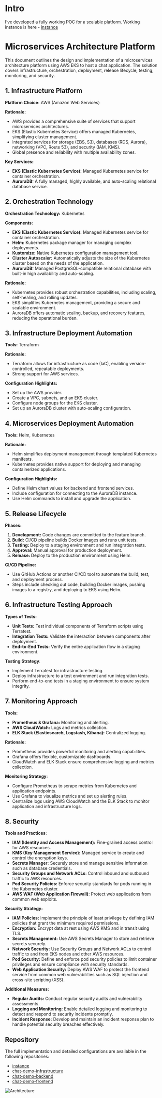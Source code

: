 # Intro

I’ve developed a fully working POC for a scalable platform. Working instance is here - [instance](http://a48ccd0efc283442290669d6a5325a17-779552031.us-east-1.elb.amazonaws.com/)

# Microservices Architecture Platform

This document outlines the design and implementation of a microservices architecture platform using AWS EKS to host a chat application. The solution covers infrastructure, orchestration, deployment, release lifecycle, testing, monitoring, and security.

## 1. Infrastructure Platform

**Platform Choice:** AWS (Amazon Web Services)

**Rationale:**
- AWS provides a comprehensive suite of services that support microservices architectures.
- EKS (Elastic Kubernetes Service) offers managed Kubernetes, simplifying cluster management.
- Integrated services for storage (EBS, S3), databases (RDS, Aurora), networking (VPC, Route 53), and security (IAM, KMS).
- Global presence and reliability with multiple availability zones.

**Key Services:**
- **EKS (Elastic Kubernetes Service):** Managed Kubernetes service for container orchestration.
- **AuroraDB:** A fully managed, highly available, and auto-scaling relational database service.

## 2. Orchestration Technology

**Orchestration Technology:** Kubernetes

**Components:**
- **EKS (Elastic Kubernetes Service):** Managed Kubernetes service for container orchestration.
- **Helm:** Kubernetes package manager for managing complex deployments.
- **Kustomize:** Native Kubernetes configuration management tool.
- **Cluster Autoscaler:** Automatically adjusts the size of the Kubernetes cluster based on the needs of the application.
- **AuroraDB:** Managed PostgreSQL-compatible relational database with built-in high availability and auto-scaling.

**Rationale:**
- Kubernetes provides robust orchestration capabilities, including scaling, self-healing, and rolling updates.
- EKS simplifies Kubernetes management, providing a secure and scalable environment.
- AuroraDB offers automatic scaling, backup, and recovery features, reducing the operational burden.

## 3. Infrastructure Deployment Automation

**Tools:** Terraform

**Rationale:**
- Terraform allows for infrastructure as code (IaC), enabling version-controlled, repeatable deployments.
- Strong support for AWS services.

**Configuration Highlights:**
- Set up the AWS provider.
- Create a VPC, subnets, and an EKS cluster.
- Configure node groups for the EKS cluster.
- Set up an AuroraDB cluster with auto-scaling configuration.

## 4. Microservices Deployment Automation

**Tools:** Helm, Kubernetes

**Rationale:**
- Helm simplifies deployment management through templated Kubernetes manifests.
- Kubernetes provides native support for deploying and managing containerized applications.

**Configuration Highlights:**
- Define Helm chart values for backend and frontend services.
- Include configuration for connecting to the AuroraDB instance.
- Use Helm commands to install and upgrade the application.

## 5. Release Lifecycle

**Phases:**
1. **Development:** Code changes are committed to the feature branch.
2. **Build:** CI/CD pipeline builds Docker images and runs unit tests.
3. **Testing:** Deploy to a staging environment and run integration tests.
4. **Approval:** Manual approval for production deployment.
5. **Release:** Deploy to the production environment using Helm.

**CI/CD Pipeline:**
- Use GitHub Actions or another CI/CD tool to automate the build, test, and deployment process.
- Steps include checking out code, building Docker images, pushing images to a registry, and deploying to EKS using Helm.

## 6. Infrastructure Testing Approach

**Types of Tests:**
- **Unit Tests:** Test individual components of Terraform scripts using Terratest.
- **Integration Tests:** Validate the interaction between components after deployment.
- **End-to-End Tests:** Verify the entire application flow in a staging environment.

**Testing Strategy:**
- Implement Terratest for infrastructure testing.
- Deploy infrastructure to a test environment and run integration tests.
- Perform end-to-end tests in a staging environment to ensure system integrity.

## 7. Monitoring Approach

**Tools:**
- **Prometheus & Grafana:** Monitoring and alerting.
- **AWS CloudWatch:** Logs and metrics collection.
- **ELK Stack (Elasticsearch, Logstash, Kibana):** Centralized logging.

**Rationale:**
- Prometheus provides powerful monitoring and alerting capabilities.
- Grafana offers flexible, customizable dashboards.
- CloudWatch and ELK Stack ensure comprehensive logging and metrics collection.

**Monitoring Strategy:**
- Configure Prometheus to scrape metrics from Kubernetes and application endpoints.
- Use Grafana to visualize metrics and set up alerting rules.
- Centralize logs using AWS CloudWatch and the ELK Stack to monitor application and infrastructure logs.

## 8. Security

**Tools and Practices:**
- **IAM (Identity and Access Management):** Fine-grained access control for AWS resources.
- **KMS (Key Management Service):** Managed service to create and control the encryption keys.
- **Secrets Manager:** Securely store and manage sensitive information such as database credentials.
- **Security Groups and Network ACLs:** Control inbound and outbound traffic to AWS resources.
- **Pod Security Policies:** Enforce security standards for pods running in the Kubernetes cluster.
- **AWS WAF (Web Application Firewall):** Protect web applications from common web exploits.

**Security Strategy:**
- **IAM Policies:** Implement the principle of least privilege by defining IAM policies that grant the minimum required permissions.
- **Encryption:** Encrypt data at rest using AWS KMS and in transit using TLS.
- **Secrets Management:** Use AWS Secrets Manager to store and retrieve secrets securely.
- **Network Security:** Use Security Groups and Network ACLs to control traffic to and from EKS nodes and other AWS resources.
- **Pod Security:** Define and enforce pod security policies to limit container privileges and ensure compliance with security standards.
- **Web Application Security:** Deploy AWS WAF to protect the frontend service from common web vulnerabilities such as SQL injection and cross-site scripting (XSS).

**Additional Measures:**
- **Regular Audits:** Conduct regular security audits and vulnerability assessments.
- **Logging and Monitoring:** Enable detailed logging and monitoring to detect and respond to security incidents promptly.
- **Incident Response:** Develop and maintain an incident response plan to handle potential security breaches effectively.

## Repository

The full implementation and detailed configurations are available in the following repositories:
- [instance](http://a48ccd0efc283442290669d6a5325a17-779552031.us-east-1.elb.amazonaws.com/)
- [chat-demo-infrastructure](https://github.com/akablockchain2/chat-demo-infrastructure)
- [chat-demo-backend](https://github.com/akablockchain2/chat-demo-backend)
- [chat-demo-frontend](https://github.com/akablockchain2/chat-demo-frontend)

![Architecture](static/arch.drawio.png)
